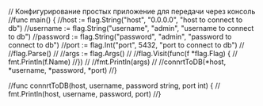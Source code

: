 // Конфигурирование простых приложение для передачи через консоль
//func main() {
//host := flag.String("host", "0.0.0.0", "host to connect to db")
//username := flag.String("username", "admin", "username to connect to db")
//password := flag.String("password", "admin", "password to connect to db")
//port := flag.Int("port", 5432, "port to connect to db")
//
//flag.Parse()
//
//args := flag.Args()
//
//flag.Visit(func(f *flag.Flag) {
//	fmt.Println(f.Name)
//})
//
//fmt.Println(args)
//
//connrtToDB(*host, *username, *password, *port)
//}

//func connrtToDB(host, username, password string, port int) {
//	fmt.Println(host, username, password, port)
//}

